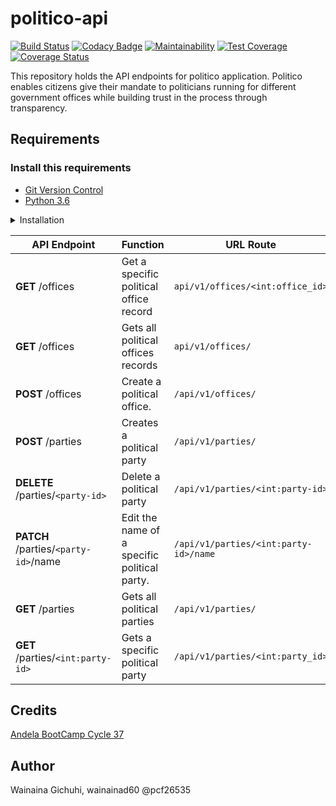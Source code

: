 # politico-api
[![Build Status](https://travis-ci.com/wainainad60/politico-api.svg?branch=develop)](https://travis-ci.com/wainainad60/politico-api)
[![Codacy Badge](https://api.codacy.com/project/badge/Grade/3b017887aca842e598a1f5d9513cacc8)](https://www.codacy.com/app/wainainad60/politico-api?utm_source=github.com&amp;utm_medium=referral&amp;utm_content=wainainad60/politico-api&amp;utm_campaign=Badge_Grade)
[![Maintainability](https://api.codeclimate.com/v1/badges/09ac0b6bb9682e362053/maintainability)](https://codeclimate.com/github/wainainad60/politico-api/maintainability)
[![Test Coverage](https://api.codeclimate.com/v1/badges/09ac0b6bb9682e362053/test_coverage)](https://codeclimate.com/github/wainainad60/politico-api/test_coverage)
[![Coverage Status](https://coveralls.io/repos/github/wainainad60/politico-api/badge.svg?branch=develop)](https://coveralls.io/github/wainainad60/politico-api?branch=develop)

This repository holds the API endpoints for politico application. Politico enables citizens give their mandate to politicians running for different government offices while building trust in the process through transparency.

## Requirements
### Install this requirements
- [Git Version Control](https://git-scm.com/)
- [Python 3.6](https://www.python.org/)

<details><summary>Installation</summary>
<p>

#### installation steps

- clone the git repo
```
$ git clone --branch develop https://github.com/wainainad60/politico-api.git
```
- cd into the project directory
```
$ cd politico-api
```
- create the virtual environment and activate it
```
(Linux and Mac OS X)
$ python3 -m venv env 
$ source env/bin/activate

(Windows)
> python -m venv env 
> env\Scripts\activate
```
- install dependencies
```
$ pip install -r requirements.txt
```
- Run the app
``` $ flask run ```

## How to Test the Application
------------------------------------------------------------------
### How to run the unit tests
 On your terminal execute the following command
 
 ```
 $ pytest --cov=api api/tests/ver1/ -v
 ```

### Testing The API Endpoints
Use any API Test Client of choice

I used Postman, get it here => [Postman](https://www.getpostman.com/downloads/)

</p>
</details>

<p></p>
<p></p>

| **API Endpoint**                     | **Function**                                 | **URL Route**                         |
| ---                                  | ---                                          | ---                                   |
| **GET** /offices                     | Get a specific political office record       | `api/v1/offices/<int:office_id>`      |
| **GET** /offices                     | Gets all political offices records           | `api/v1/offices/`                     |
| **POST** /offices                    | Create a political office.                   | `/api/v1/offices/`                    |
| **POST** /parties                    | Creates a political party                    | `/api/v1/parties/`                    |
| **DELETE** /parties/`<party-id>`     | Delete a political party                     | `/api/v1/parties/<int:party-id>`      |
| **PATCH** /parties/`<party-id>`/name | Edit the name of a specific political party. | `/api/v1/parties/<int:party-id>/name` |
| **GET** /parties                     | Gets all political parties                   | `/api/v1/parties/`                    |
| **GET** /parties/`<int:party-id>`    | Gets a specific political party              | `/api/v1/parties/<int:party_id>`      |

## Credits
[Andela BootCamp Cycle 37](https://andela.com/)


## Author
 Wainaina Gichuhi, wainainad60 @pcf26535
